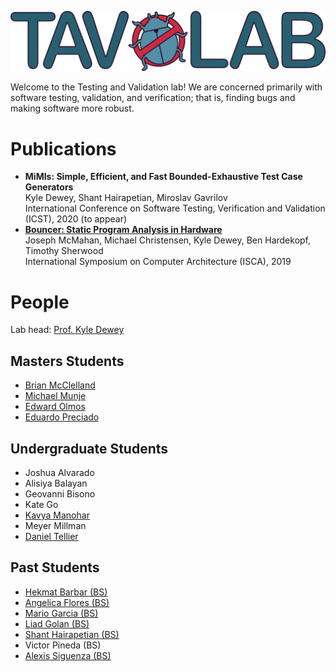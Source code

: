 ![logo](colour_500.png)

Welcome to the Testing and Validation lab!
We are concerned primarily with software testing, validation, and verification; that is, finding bugs and making software more robust.

# Publications

<ul>
  <li>
    <b>
      MiMIs: Simple, Efficient, and Fast Bounded-Exhaustive Test Case Generators
    </b>
    <br />
    Kyle Dewey, Shant Hairapetian, Miroslav Gavrilov
    <br />
    International Conference on Software Testing, Verification and Validation (ICST), 2020 (to appear)
  </li>
  <li>
    <b>
      <a href="https://dl.acm.org/citation.cfm?id=3322256">
        Bouncer: Static Program Analysis in Hardware
      </a>
    </b>
    <br />
    Joseph McMahan, Michael Christensen, Kyle Dewey, Ben Hardekopf, Timothy Sherwood
    <br />
    International Symposium on Computer Architecture (ISCA), 2019
  </li>
</ul>

# People

Lab head: [Prof. Kyle Dewey](https://kyledewey.github.io/)

## Masters Students ##

- [Brian McClelland](https://github.com/bmcclelland)
- [Michael Munje](https://michaelmunje.com/about/)
- [Edward Olmos](https://www.linkedin.com/in/edward-olmos/)
- [Eduardo Preciado](https://www.linkedin.com/in/eduardopreciado/)

## Undergraduate Students ##

- Joshua Alvarado
- Alisiya Balayan
- Geovanni Bisono
- Kate Go
- [Kavya Manohar](https://github.com/Kavya-Manohar)
- Meyer Millman
- [Daniel Tellier](https://www.linkedin.com/in/daniel-tellier-210ab3a4/)

## Past Students ##

- [Hekmat Barbar (BS)](https://www.linkedin.com/in/hekmat-barbar-26652282/)
- [Angelica Flores (BS)](https://www.linkedin.com/in/angelicagflores/)
- [Mario Garcia (BS)](https://www.linkedin.com/in/mario-garcia-61a222171/)
- [Liad Golan (BS)](https://www.linkedin.com/in/liadgolan/)
- [Shant Hairapetian (BS)](https://www.linkedin.com/in/shant-hairapetian-27b498166/)
- Victor Pineda (BS)
- [Alexis Siguenza (BS)](https://www.linkedin.com/in/alexis-siguenza-763bb0172/)
